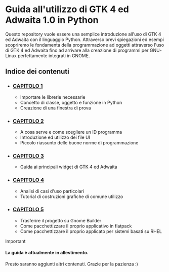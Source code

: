# Guida all'utilizzo di GTK 4 ed Adwaita 1.0 in Python
Questo repository vuole essere una semplice introduzione all'uso di GTK 4 ed Adwaita con il linguaggio Python. Attraverso brevi spiegazioni ed esempi scopriremo le fondamenta della programmazione ad oggetti attraverso l'uso di GTK 4 ed Adwaita fino ad arrivare alla creazione di programmi per GNU-Linux perfettamente integrati in GNOME.

## Indice dei contenuti
- ### [CAPITOLO 1](Capitoli/Capitolo_1.md)
  - Importare le librerie necessarie
  - Concetto di classe, oggetto e funzione in Python
  - Creazione di una finestra di prova
    
- ### [CAPITOLO 2](/Capitoli/Capitolo_2.md)
  - A cosa serve e come scegliere un ID programma
  - Introduzione ed utilizzo dei file UI
  - Piccolo riassunto delle buone norme di programmazione 

- ### [CAPITOLO 3](/Capitoli/Capitolo_3.md)
  - Guida ai principali widget di GTK 4 ed Adwaita
 
- ### [CAPITOLO 4](/Capitoli/Capitolo_4.md)
  - Analisi di casi d'uso particolari
  - Tutorial di costruzioni grafiche di comune utilizzo
 
- ### [CAPITOLO 5](/Capitoli/Capitolo_5.md)
  - Trasferire il progetto su Gnome Builder
  - Come pacchettizzare il proprio applicativo in flatpack
  - Come pacchettizzare il proprio applicato per sistemi basati su RHEL

> [!IMPORTANT]
> #### La guida è attualmente in allestimento.
> Presto saranno aggiunti altri contenuti. Grazie per la pazienza :)


    



































